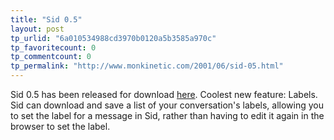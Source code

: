 ```yaml
---
title: "Sid 0.5"
layout: post
tp_urlid: "6a010534988cd3970b0120a5b3585a970c"
tp_favoritecount: 0
tp_commentcount: 0
tp_permalink: "http://www.monkinetic.com/2001/06/sid-05.html"
---
```

Sid 0.5 has been released for download <a href="http://media.redmonk.net/software/SidDist.dmg.gz">here</a>. Coolest new feature: Labels. Sid can download and save a list of your conversation&#39;s labels, allowing you to set the label for a message in Sid, rather than having to edit it again in the browser to set the label.
